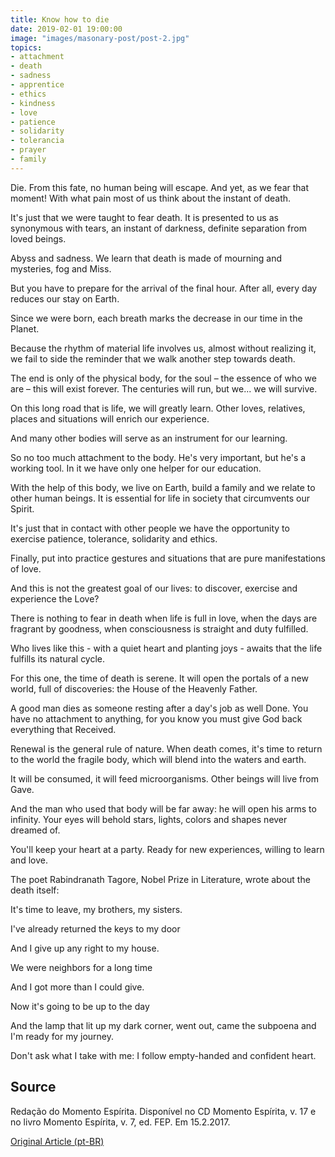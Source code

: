 ```yaml
---
title: Know how to die
date: 2019-02-01 19:00:00
image: "images/masonary-post/post-2.jpg"
topics: 
- attachment
- death
- sadness
- apprentice
- ethics
- kindness
- love
- patience
- solidarity
- tolerancia
- prayer
- family
---
```


Die. From this fate, no human being will escape. And yet, as we fear
that moment! With what pain most of us think about the instant of death.

It's just that we were taught to fear death. It is presented to us as synonymous with
tears, an instant of darkness, definite separation from loved beings.

Abyss and sadness. We learn that death is made of mourning and mysteries, fog and
Miss.

But you have to prepare for the arrival of the final hour. After all, every day
reduces our stay on Earth.

Since we were born, each breath marks the decrease in our time in the
Planet.

Because the rhythm of material life involves us, almost without realizing it, we fail to
side the reminder that we walk another step towards death.

The end is only of the physical body, for the soul – the essence of who we are – this
will exist forever. The centuries will run, but we... we will survive.

On this long road that is life, we will greatly learn. Other loves,
relatives, places and situations will enrich our experience.

And many other bodies will serve as an instrument for our learning.

So no too much attachment to the body. He's very important, but he's a
working tool. In it we have only one helper for our education.

With the help of this body, we live on Earth, build a family and
we relate to other human beings. It is essential for life in society
that circumvents our Spirit.

It's just that in contact with other people we have the opportunity to exercise
patience, tolerance, solidarity and ethics.

Finally, put into practice gestures and situations that are pure manifestations of love.

And this is not the greatest goal of our lives: to discover, exercise and experience the
Love?

There is nothing to fear in death when life is full in love, when the days are
fragrant by goodness, when consciousness is straight and duty fulfilled.

Who lives like this - with a quiet heart and planting joys - awaits that the
life fulfills its natural cycle.

For this one, the time of death is serene. It will open the portals of a new world, full
of discoveries: the House of the Heavenly Father.

A good man dies as someone resting after a day's job as well
Done. You have no attachment to anything, for you know you must give God back everything that
Received.

Renewal is the general rule of nature. When death comes, it's time to
return to the world the fragile body, which will blend into the waters and earth.

It will be consumed, it will feed microorganisms. Other beings will live from
Gave.

And the man who used that body will be far away: he will open his arms to infinity.
Your eyes will behold stars, lights, colors and shapes never dreamed of.

You'll keep your heart at a party. Ready for new experiences, willing to
learn and love.

The poet Rabindranath Tagore, Nobel Prize in Literature, wrote about the
death itself:

It's time to leave, my brothers, my sisters.

I've already returned the keys to my door

And I give up any right to my house.

We were neighbors for a long time

And I got more than I could give.

Now it's going to be up to the day

And the lamp that lit up my dark corner, went out, came the subpoena and
I'm ready for my journey.

Don't ask what I take with me: I follow empty-handed and confident heart.

## Source
Redação do Momento Espírita.
Disponível no CD Momento Espírita, v. 17 e
no livro Momento Espírita, v. 7, ed. FEP.
Em 15.2.2017. 

[Original Article (pt-BR)](http://www.momento.com.br/pt/ler_texto.php?id=5028)

